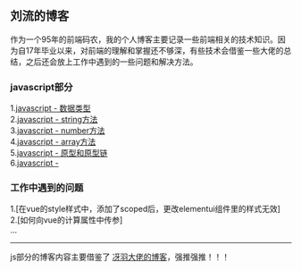## 刘流的博客
作为一个95年的前端码农，我的个人博客主要记录一些前端相关的技术知识。因为自17年毕业以来，对前端的理解和掌握还不够深，有些技术会借鉴一些大佬的总结，之后还会放上工作中遇到的一些问题和解决方法。
### javascript部分
1.[javascript - 数据类型](https://github.com/liuliu1995/blog/issues/1)<br>
2.[javascript - string方法](https://github.com/liuliu1995/blog/issues/2)<br>
3.[javascript - number方法](https://github.com/liuliu1995/blog/issues/3)<br>
4.[javascript - array方法](https://github.com/liuliu1995/blog/issues/4)<br>
5.[javascript - 原型和原型链](https://github.com/liuliu1995/blog/issues/5)<br>
6.[javascript - ](https://github.com/liuliu1995/blog/issues/6)<br>
### 工作中遇到的问题
1.[在vue的style样式中，添加了scoped后，更改elementui组件里的样式无效]<br>
2.[如何向vue的计算属性中传参]<br>
...

---
js部分的博客内容主要借鉴了 [冴羽大佬的博客](https://github.com/mqyqingfeng/Blog)，强推强推！！！
